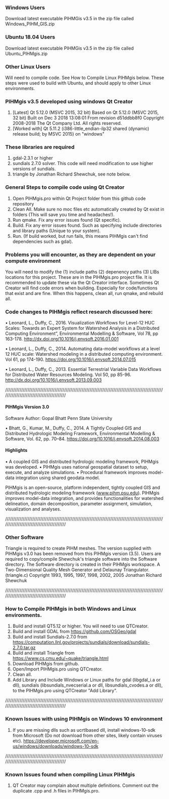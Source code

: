 ### Windows Users
Download latest executable PIHMGis v3.5 in the zip file called Windows_PIHM_GIS.zip

### Ubuntu 18.04 Users
Download latest executable PIHMGis v3.5 in the zip file called Ubuntu_PIHMgis.zip

### Other Linux Users
Will need to compile code. See How to Compile Linux PIHMgis below. These steps were used to build with Ubuntu, and should apply to other Linux environments.

### PIHMgis v3.5 developed using windows Qt Creator 
1. [Latest] Qt 5.12.0 (MSVC 2015, 32 bit) Based on Qt 5.12.0 (MSVC 2015, 32 bit) Built on Dec 3 2018 13:08:01 From revision d51ddbb8f0 Copyright 2008-2018 The Qt Company Ltd. All rights reserved.
2. [Worked with] Qt 5.11.2 (i386-little_endian-ilp32 shared (dynamic) release build; by MSVC 2015) on "windows" 

### These libraries are required
1. gdal-2.3.1 or higher
2. sundials 2.7.0 solver. This code will need modification to use higher versions of sundials.
3. triangle by Jonathan Richard Shewchuk, see note below.

### General Steps to compile code using Qt Creator 
1. Open PIHMgis.pro within Qt Project folder from this github code repository
2. Clean All. Make sure no moc files etc automatically created by Qt exist in folders (This will save you time and headaches!).
3. Run qmake. Fix any error issues found (Qt specific).
4. Build. Fix any error issues found. Such as specifying include directories and library paths (Unique to your system).
5. Run. (If build worked, but run fails, this means PIHMgis can't find dependencies such as gdal).

### Problems you will encounter, as they are dependent on your compute environment
You will need to modify the (1) include paths (2) depenency paths (3) LIBs locations for this project. These are in the PIHMgis.pro project file. It is recommended to update these via the Qt Creator interface.
Sometimes Qt Creator will find code errors when building. Especially for code/functions that exist and are fine. When this happens, clean all, run qmake, and rebuild all.

### Code changes to PIHMgis reflect research discussed here:

• Leonard, L., Duffy, C., 2016. Visualization Workflows for Level-12 HUC Scales: Towards an Expert System for Watershed Analysis in a Distributed Computing Environment”, Environmental Modelling & Software, Vol 78, pp 163-178. http://dx.doi.org/10.1016/j.envsoft.2016.01.001

• Leonard, L., Duffy, C., 2014. Automating data-model workflows at a level 12 HUC scale: Watershed modeling in a distributed computing environment. Vol 61, pp 174-190. https://doi.org/10.1016/j.envsoft.2014.07.015

• Leonard, L., Duffy, C., 2013. Essential Terrestrial Variable Data Workflows for Distributed Water Resources Modeling. Vol 50, pp 85-96. http://dx.doi.org/10.1016/j.envsoft.2013.09.003


/////////////////////////////////////////////////////////////////////////////////////////////////////////////////////////////////////////

#### PIHMgis Version 3.0
Software Author:
Gopal Bhatt
Penn State University

• Bhatt, G., Kumar, M., Duffy, C., 2014. A Tightly Coupled GIS and Distributed Hydrologic Modeling Framework, Environmental Modelling & Software, Vol. 62, pp. 70–84. https://doi.org/10.1016/j.envsoft.2014.08.003


#### Highlights
• A coupled GIS and distributed hydrologic modeling framework, PIHMgis was developed.
• PIHMgis uses national geospatial dataset to setup, execute, and analyze simulations.
• Procedural framework improves model-data integration using shared geodata model.


PIHMgis is an open-source, platform independent, tightly coupled GIS and distributed hydrologic modeling framework (www.pihm.psu.edu). PIHMgis improves model-data integration, and provides functionalities for watershed delineation, domain decomposition, parameter assignment, simulation, visualization and analyses.

/////////////////////////////////////////////////////////////////////////////////////////////////////////////////////////////////////////
### Other Software 

Triangle is required to create PIHM meshes.
The version supplied with PIHMgis v3.0 has been removed from this PIHMgis version (3.5).
Users are required to copy/compile Shewchuk's triangle software into the Software directory.
The Software directory is created in their PIHMgis workspace.
A Two-Dimensional Quality Mesh Generator and Delaunay Triangulator. (triangle.c)
Copyright 1993, 1995, 1997, 1998, 2002, 2005
Jonathan Richard Shewchuk

/////////////////////////////////////////////////////////////////////////////////////////////////////////////////////////////////////////
### How to Compile PIHMgis in both Windows and Linux environments.

1. Build and install QT5.12 or higher. You will need to use QTCreator.
2. Build and install GDAL from https://github.com/OSGeo/gdal
3. Build and install Sundials-2.7.0 from https://computation.llnl.gov/projects/sundials/download/sundials-2.7.0.tar.gz
4. Build and install Triangle from https://www.cs.cmu.edu/~quake/triangle.html
5. Download PIHMgis from github.
6. Open/Import PIHMgis.pro using QTCreator.
7. Clean all.
8. Add Library and Include Windows or Linux paths for gdal (libgdal_i.a or dll), sundials (libsundials_nvecserial.a or dll, libsundials_cvodes.a or dll), to the PIHMgis.pro using QTCreator "Add Library".

/////////////////////////////////////////////////////////////////////////////////////////////////////////////////////////////////////////
### Known Issues with using PIHMgis on Windows 10 environment
1. If you are missing dlls such as ucrtlbased dll, install windows-10-sdk from Microsoft (Do not download from other sites, likely contain viruses etc). https://developer.microsoft.com/en-us/windows/downloads/windows-10-sdk

/////////////////////////////////////////////////////////////////////////////////////////////////////////////////////////////////////////
### Known Issues found when compiling Linux PIHMgis
1. QT Creator may complain about multiple definitions. Comment out the duplicate .cpp and .h files in PIHMgis.pro.
